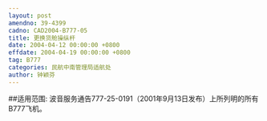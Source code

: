 ```yaml
---
layout: post
amendno: 39-4399
cadno: CAD2004-B777-05
title: 更换货舱操纵杆
date: 2004-04-12 00:00:00 +0800
effdate: 2004-04-19 00:00:00 +0800
tag: B777
categories: 民航中南管理局适航处
author: 钟颖芬
---
```


##适用范围:
波音服务通告777-25-0191（2001年9月13日发布）上所列明的所有B777飞机。


